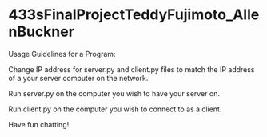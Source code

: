 # 433sFinalProjectTeddyFujimoto_AllenBuckner

Usage Guidelines for a Program:

Change IP address for server.py and client.py files to match the IP address of a your server computer on the network.

Run server.py on the computer you wish to have your server on.

Run client.py on the computer you wish to connect to as a client.

Have fun chatting!
